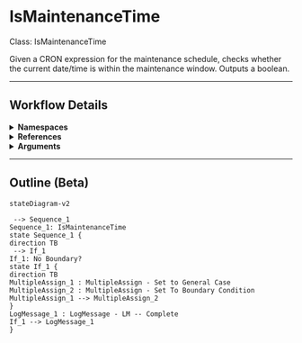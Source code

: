# IsMaintenanceTime
Class: IsMaintenanceTime

Given a CRON expression for the maintenance schedule, checks whether the current date/time is within the maintenance window. Outputs a boolean.

<hr />

## Workflow Details
<details>
    <summary>
    <b>Namespaces</b>
    </summary>

    - GlobalConstantsNamespace
- GlobalVariablesNamespace
- System
- System.Activities
- System.Activities.Statements
- System.Collections
- System.Collections.Generic
- System.Collections.ObjectModel
- System.Linq
- UiPath.Core
- UiPath.Core.Activities


</details>
<details>
    <summary>
    <b>References</b>
    </summary>

    - Microsoft.CSharp
- Microsoft.VisualBasic
- NPOI
- System
- System.Activities
- System.ComponentModel
- System.ComponentModel.TypeConverter
- System.Configuration.ConfigurationManager
- System.Console
- System.Core
- System.Data
- System.Data.Common
- System.Linq
- System.Linq.Expressions
- System.Memory
- System.Memory.Data
- System.ObjectModel
- System.Private.CoreLib
- System.Private.Uri
- System.Reflection.DispatchProxy
- System.Reflection.Metadata
- System.Reflection.TypeExtensions
- System.Runtime.Serialization
- System.Security.Permissions
- System.ServiceModel
- System.ServiceModel.Activities
- System.Xaml
- System.Xml
- System.Xml.Linq
- UiPath.Studio.Constants
- UiPath.System.Activities
- UiPath.Workflow


</details>
<details>
    <summary>
    <b>Arguments</b>
    </summary>

    <table><tr><th>Name</th><th>Direction</th><th>Type</th><th>Description</th></tr><tr><td>in_Start</td><td>InArgument</td><td>x:TimeSpan</td><td>The start time of the maintenance period.</td></tr><tr><td>in_End</td><td>InArgument</td><td>x:TimeSpan</td><td>The end time of the maintenance period.</td></tr><tr><td>out_IsMaintenanceTime</td><td>OutArgument</td><td>x:Boolean</td><td>Output boolean as to whether current time is within the maintenance period.</td></tr></table>
    
</details>

<hr />

## Outline (Beta)

```mermaid
stateDiagram-v2

 --> Sequence_1
Sequence_1: IsMaintenanceTime
state Sequence_1 {
direction TB
 --> If_1
If_1: No Boundary?
state If_1 {
direction TB
MultipleAssign_1 : MultipleAssign - Set to General Case
MultipleAssign_2 : MultipleAssign - Set To Boundary Condition
MultipleAssign_1 --> MultipleAssign_2
}
LogMessage_1 : LogMessage - LM -- Complete
If_1 --> LogMessage_1
}
```